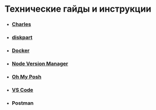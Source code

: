 # Технические гайды и инструкции

- ### [Charles](./charles/charles.md)

- ### [diskpart](./diskpart/diskpart.md)

- ### [Docker](./docker/docker.md)

- ### [Node Version Manager](./nvm/nvm.md)

- ### [Oh My Posh](./oh-my-posh/oh-my-posh.md)

- ### [VS Code](./vs-code/vs-code.md)
- ### Postman
